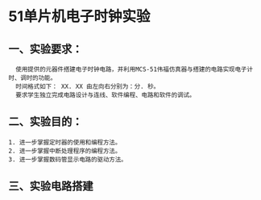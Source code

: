 # 51单片机电子时钟实验
## 一、实验要求：
      使用提供的元器件搭建电子时钟电路，并利用MCS-51伟福仿真器与搭建的电路实现电子计时、调时的功能。
      时间格式如下： XX. XX 由左向右分别为：分. 秒。
      要求学生独立完成电路设计与连线、软件编程、电路和软件的调试。
## 二、实验目的：
    1. 进一步掌握定时器的使用和编程方法。
    2. 进一步掌握中断处理程序的编程方法。
    3. 进一步掌握数码管显示电路的驱动方法。
## 三、实验电路搭建

